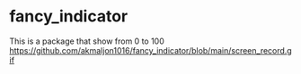 # fancy_indicator

This is a package that show from 0 to 100 
https://github.com/akmaljon1016/fancy_indicator/blob/main/screen_record.gif
